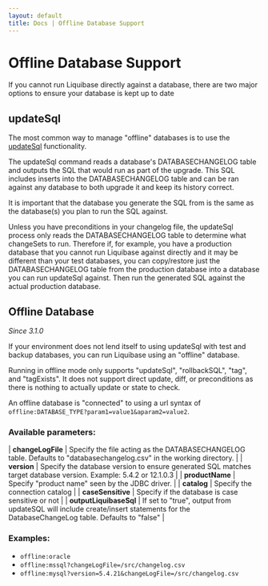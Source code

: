 ```yaml
---
layout: default
title: Docs | Offline Database Support 
---
```


# Offline Database Support #

If you cannot run Liquibase directly against a database, there are two major options to ensure your database is kept up to date

## updateSql

The most common way to manage "offline" databases is to use the <a href="sql_output.html">updateSql</a> functionality.

The updateSql command reads a database's DATABASECHANGELOG table and outputs the SQL that would run as part of the upgrade.
This SQL includes inserts into the DATABASECHANGELOG table and can be ran against any database to both upgrade it and keep its history correct.

It is important that the database you generate the SQL from is the same as the database(s) you plan to run the SQL against.

Unless you have preconditions in your changelog file, the updateSql process only reads the DATABASECHANGELOG table to determine what changeSets to run.
Therefore if, for example, you have a production database that you cannot run Liquibase against directly and it may be different than your test databases,
you can copy/restore just the DATABASECHANGELOG table from the production database into a database you can run updateSql against. Then run the generated SQL against the actual production database.

## Offline Database

_Since 3.1.0_

If your environment does not lend itself to using updateSql with test and backup databases, you can run Liquibase using an "offline" database.

Running in offline mode only supports "updateSql", "rollbackSQL", "tag", and "tagExists". It does not support direct update, diff, or preconditions as there is nothing to actually update or state to check.

An offline database is "connected" to using a url syntax of `offline:DATABASE_TYPE?param1=value1&aparam2=value2`.

### Available parameters:

| **changeLogFile** |  Specify the file acting as the DATABASECHANGELOG table. Defaults to "databasechangelog.csv" in the working directory.  |
| **version** |  Specify the database version to ensure generated SQL matches target database version. Example: 5.4.2 or 12.1.0.3 |
| **productName** | Specify "product name" seen by the JDBC driver. |
| **catalog** | Specify the connection catalog |
| **caseSensitive** | Specify if the database is case sensitive or not |
| **outputLiquibaseSql** | If set to "true", output from updateSQL will include create/insert statements for the DatabaseChangeLog table. Defaults to "false" |

### Examples:

- `offline:oracle`
- `offline:mssql?changeLogFile=/src/changelog.csv`
- `offline:mysql?version=5.4.21&changeLogFile=/src/changelog.csv`
